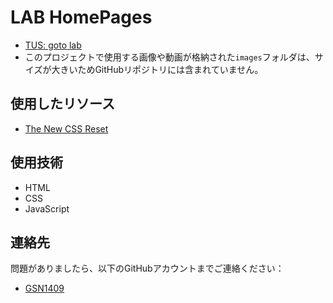 # LAB HomePages
- [TUS: goto lab](https://www.rs.tus.ac.jp/goto_lab/index.html)
- このプロジェクトで使用する画像や動画が格納された`images`フォルダは、サイズが大きいためGitHubリポジトリには含まれていません。

## 使用したリソース
- [The New CSS Reset](https://github.com/elad2412/the-new-css-reset)

## 使用技術
- HTML
- CSS
- JavaScript

## 連絡先
問題がありましたら、以下のGitHubアカウントまでご連絡ください：  
- [GSN1409](https://github.com/saku0914no)
